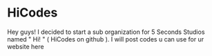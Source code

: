 # HiCodes
Hey guys! I decided to start a sub organization for 5 Seconds Studios named " Hi! " ( HiCodes on github ). I will post codes u can use for ur website here
